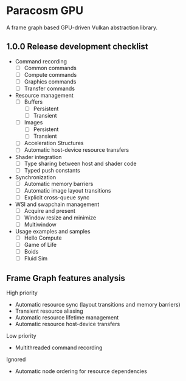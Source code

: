 # Paracosm GPU

A frame graph based GPU-driven Vulkan abstraction library.

## 1.0.0 Release development checklist

- Command recording
  - [ ] Common commands
  - [ ] Compute commands
  - [ ] Graphics commands
  - [ ] Transfer commands

- Resource management
  - [ ] Buffers
    - [ ] Persistent
    - [ ] Transient
  - [ ] Images
    - [ ] Persistent
    - [ ] Transient
  - [ ] Acceleration Structures
  - [ ] Automatic host-device resource transfers

- Shader integration
  - [ ] Type sharing between host and shader code
  - [ ] Typed push constants

- Synchronization
  - [ ] Automatic memory barriers
  - [ ] Automatic image layout transitions
  - [ ] Explicit cross-queue sync

- WSI and swapchain management
  - [ ] Acquire and present
  - [ ] Window resize and minimize
  - [ ] Multiwindow

- Usage examples and samples
  - [ ] Hello Compute
  - [ ] Game of Life
  - [ ] Boids
  - [ ] Fluid Sim

## Frame Graph features analysis

High priority

- Automatic resource sync (layout transitions and memory barriers)
- Transient resource aliasing
- Automatic resource lifetime management
- Automatic resource host-device transfers

Low priority

- Multithreaded command recording

Ignored

- Automatic node ordering for resource dependencies
